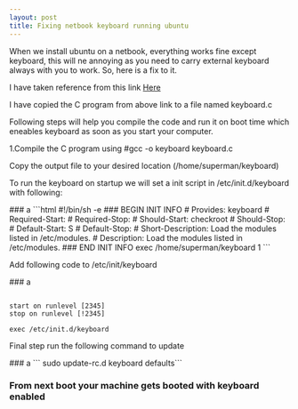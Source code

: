```yaml
---
layout: post
title: Fixing netbook keyboard running ubuntu
---
```

<p class="message">
When we install ubuntu on a netbook, everything works fine except keyboard, this will ne annoying as you need to carry external keyboard always with you to work. So, here is a fix to it.
</p>
<p>
I have taken reference from this link <a href="http://blog.yjl.im/2010/08/disable-laptop-ps2-at-keyboard-i8042.html">Here</a>
</p><p>I have copied the C program from above link to a file named keyboard.c
</p>
<p>Following steps will help you compile the code and run it on boot time which eneables keyboard as soon as you start your computer.

<p>1.Compile the C program using #gcc -o keyboard keyboard.c</p>
<p>Copy the output file to your desired location (/home/superman/keyboard)
</p><p>To run the keyboard on startup we will set a init script in /etc/init.d/keyboard with following:</p>
### a
```html #!/bin/sh -e
	### BEGIN INIT INFO
	# Provides:          keyboard
	# Required-Start:    
	# Required-Stop:     
	# Should-Start:      checkroot
	# Should-Stop:
	# Default-Start:     S
	# Default-Stop:
	# Short-Description: Load the modules listed in /etc/modules.
	# Description:       Load the modules listed in /etc/modules.
	### END INIT INFO
	exec /home/superman/keyboard 1
	```
<p>Add following code to /etc/init/keyboard</p>
### a

```description	"Fixing keyboard issue in lenovo ideapad"

start on runlevel [2345]
stop on runlevel [!2345]

exec /etc/init.d/keyboard
```
<p> Final step run the following command to update </p>
### a
``` sudo update-rc.d keyboard defaults``` 

### From next boot your machine gets booted with keyboard enabled
